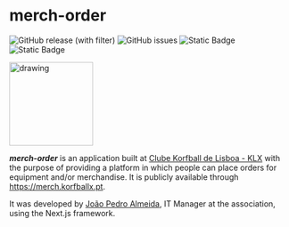 # merch-order

![GitHub release (with filter)](https://img.shields.io/github/v/release/Touratica/merch-order)
![GitHub issues](https://img.shields.io/github/issues/Touratica/merch-order)
![Static Badge](https://img.shields.io/badge/node--lts-%3E%3D16.13-brightgreen)
![Static Badge](https://img.shields.io/badge/license-Unlicensed-%239e9e9e)

<img src="https://merch.korfballx.pt/klx.svg" alt="drawing" width="150"/>

**_merch-order_** is an application built at [Clube Korfball de Lisboa - KLX](https://korfballx.pt) with the purpose of providing a platform in which people can place orders for equipment and/or merchandise. It is publicly available through https://merch.korfballx.pt.

It was developed by [João Pedro Almeida](https://github.com/Touratica), IT Manager at the association, using the Next.js framework.
